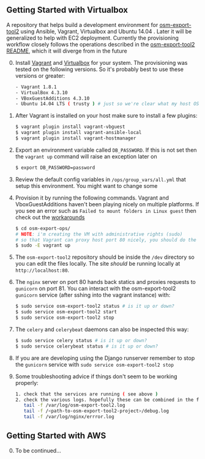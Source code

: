 ## Getting Started with Virtualbox

A repository that helps build a development environment
for [osm-export-tool2](https://github.com/hotosm/osm-export-tool2) using Ansible, Vagrant, Virtualbox and Ubuntu 14.04 . Later it will be generalized
to help with EC2 deployment. Currently the provisioning workflow closely follows the operations described in the
[osm-export-tool2 README](https://github.com/hotosm/osm-export-tool2/blob/master/README.md), which it will diverge from in the future

0. Install [Vagrant](https://www.vagrantup.com/) and [Virtualbox](https://www.virtualbox.org/wiki/Downloads) for your system. The provisioning was tested
on the following versions. So it's probably best to use these versions or greater:

    ```bash
    - Vagrant 1.8.1
    - VirtualBox 4.3.10
    - VBoxGuestAdditions 4.3.10
    - Ubuntu 14.04 LTS ( trusty ) # just so we're clear what my host OS was
    ```
0. After Vagrant is installed on your host make sure to install a few plugins:

    ```bash
    $ vagrant plugin install vagrant-vbguest
    $ vagrant plugin install vagrant-ansible-local
    $ vagrant plugin install vagrant-hostmanager
    ```
0. Export an environment variable called `DB_PASSWORD`. If this is not set then the `vagrant up` command will raise an exception later on

    ```bash
    $ export DB_PASSWORD=password
    ```

0. Review the default config variables in `/ops/group_vars/all.yml` that setup this environment. You might want to change some

0. Provision it by running the following commands. Vagrant and VboxGuestAdditions haven't been playing nicely on multiple platforms.
If you see an error such as `Failed to mount folders in Linux guest` then check out the [workarounds](https://github.com/mitchellh/vagrant/issues/3341)

    ```bash
    $ cd osm-export-ops/
    # NOTE: i'm creating the VM with administrative rights (sudo)
    # so that Vagrant can proxy host port 80 nicely, you should do the same
    $ sudo -E vagrant up
    ```

0. The `osm-export-tool2` repository should be inside the `/dev` directory so you can edit the files locally.
The site *should* be running locally at `http://localhost:80`.

0. The `nginx` server on port 80 hands back statics and proxies requests to `gunicorn` on port 81.
You can interact with the osm-export-tool2 `gunicorn` service (after sshing into the vagrant instance) with:

    ```bash
    $ sudo service osm-export-tool2 status # is it up or down?
    $ sudo service osm-export-tool2 start
    $ sudo service osm-export-tool2 stop
    ```

0. The `celery` and `celerybeat` daemons can also be inspected this way:

    ```bash
    $ sudo service celery status # is it up or down?
    $ sudo service celerybeat status # is it up or down?
    ```

0. If you are are developing using the Django runserver remember to stop the `gunicorn` service with `sudo service osm-export-tool2 stop`

0. Some troubleshooting advice if things don't seem to be working properly:

   ```bash
   1. check that the services are running ( see above )
   2. check the various logs. hopefully these can be combined in the future into one stream:
      tail -f /var/log/osm-export-tool2.log
      tail -f /<path-to-osm-export-tool2-project>/debug.log
      tail -f /var/log/nginx/errror.log
   ```

## Getting Started with AWS

0. To be continued...
